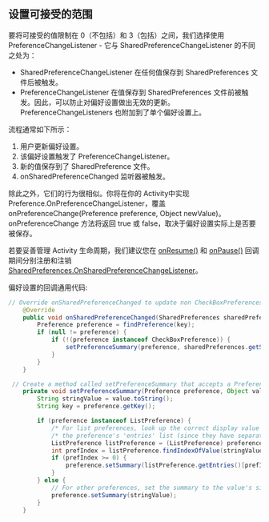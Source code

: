 ## 设置可接受的范围

要将可接受的值限制在 0（不包括）和 3（包括）之间，我们选择使用 PreferenceChangeListener - 它与 SharedPreferenceChangeListener 的不同之处为：

* SharedPreferenceChangeListener 在任何值保存到 SharedPreferences 文件后被触发。
* PreferenceChangeListener 在值保存到 SharedPreferences 文件前被触发。因此，可以防止对偏好设置做出无效的更新。PreferenceChangeListeners 也附加到了单个偏好设置上。

流程通常如下所示：

1. 用户更新偏好设置。
2. 该偏好设置触发了 PreferenceChangeListener。
3. 新的值保存到了 SharedPreference 文件。
4. onSharedPreferenceChanged 监听器被触发。

除此之外，它们的行为很相似。你将在你的 Activity中实现Preference.OnPreferenceChangeListener，覆盖onPreferenceChange(Preference preference, Object newValue)。 onPreferenceChange 方法将返回 true 或 false，取决于偏好设置实际上是否要被保存。

若要妥善管理 Activity 生命周期，我们建议您在 [onResume()](https://developer.android.google.cn/reference/android/app/Activity.html#onResume()) 和 [onPause()](https://developer.android.google.cn/reference/android/app/Activity.html#onPause()) 回调期间分别注册和注销[SharedPreferences.OnSharedPreferenceChangeListener](https://developer.android.google.cn/reference/android/content/SharedPreferences.OnSharedPreferenceChangeListener.html)。

偏好设置的回调通用代码:

```java
// Override onSharedPreferenceChanged to update non CheckBoxPreferences when they are changed
    @Override
    public void onSharedPreferenceChanged(SharedPreferences sharedPreferences, String key) {
        Preference preference = findPreference(key);
        if (null != preference) {
            if (!(preference instanceof CheckBoxPreference)) {
                setPreferenceSummary(preference, sharedPreferences.getString(key, ""));
            }
        }
    }

 // Create a method called setPreferenceSummary that accepts a Preference and an Object and sets the summary of the preference
    private void setPreferenceSummary(Preference preference, Object value) {
        String stringValue = value.toString();
        String key = preference.getKey();

        if (preference instanceof ListPreference) {
            /* For list preferences, look up the correct display value in */
            /* the preference's 'entries' list (since they have separate labels/values). */
            ListPreference listPreference = (ListPreference) preference;
            int prefIndex = listPreference.findIndexOfValue(stringValue);
            if (prefIndex >= 0) {
                preference.setSummary(listPreference.getEntries()[prefIndex]);
            }
        } else {
            // For other preferences, set the summary to the value's simple string representation.
            preference.setSummary(stringValue);
        }
    }
```
